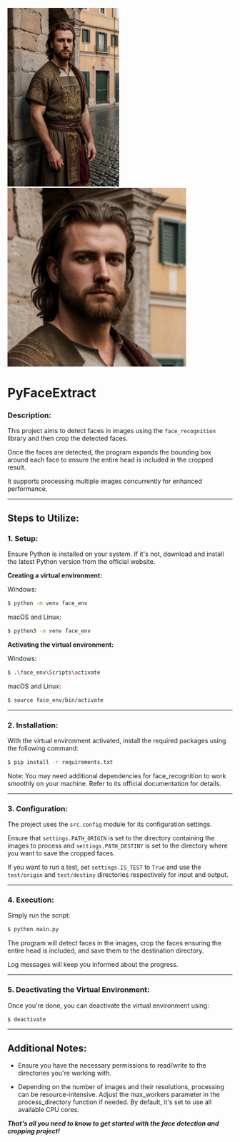 <p float="left">
  <img src="original.png" width="250" height="400" /> 
  <img src="faceExtract.png" width="400" height="400" />
</p>

# PyFaceExtract

### Description:

This project aims to detect faces in images using the `face_recognition` library and then crop the detected faces. 

Once the faces are detected, the program expands the bounding box around each face to ensure the entire head is included in the cropped result. 

It supports processing multiple images concurrently for enhanced performance.

---

## Steps to Utilize:

### 1. Setup:

Ensure Python is installed on your system. If it's not, download and install the latest Python version from the official website.

__Creating a virtual environment:__

Windows:
```bash
$ python -m venv face_env
```

macOS and Linux:
```bash
$ python3 -m venv face_env
```

__Activating the virtual environment:__

Windows:

```bash
$ .\face_env\Scripts\activate
```


macOS and Linux:
```bash
$ source face_env/bin/activate
```

---

### 2. Installation:

With the virtual environment activated, install the required packages using the following command:

```bash
$ pip install -r requirements.txt
```

Note: You may need additional dependencies for face_recognition to work smoothly on your machine. Refer to its official documentation for details.

---

### 3. Configuration:

The project uses the `src.config` module for its configuration settings. 

Ensure that `settings.PATH_ORIGIN` is set to the directory containing the images to process and `settings.PATH_DESTINY` is set to the directory where you want to save the cropped faces.

If you want to run a test, set `settings.IS_TEST` to `True` and use the `test/origin` and `test/destiny` directories respectively for input and output.

---

### 4. Execution:

Simply run the script:

```bash
$ python main.py
```

The program will detect faces in the images, crop the faces ensuring the entire head is included, and save them to the destination directory. 

Log messages will keep you informed about the progress.

---

### 5. Deactivating the Virtual Environment:

Once you're done, you can deactivate the virtual environment using:
```bash
$ deactivate
```

---

## Additional Notes:

- Ensure you have the necessary permissions to read/write to the directories you're working with.

- Depending on the number of images and their resolutions, processing can be resource-intensive. Adjust the max_workers parameter in the process_directory function if needed. By default, it's set to use all available CPU cores.

*__That's all you need to know to get started with the face detection and cropping project!__*